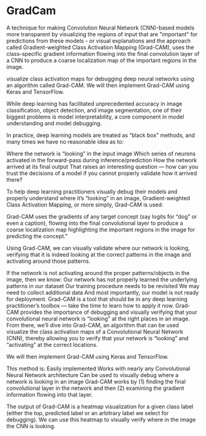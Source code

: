 # GradCam
A technique for making Convolution Neural Network (CNN)-based models more transparent by visualizing the regions of input that are "important" for predictions from these models - or visual explanations and the approach called Gradient-weighted Class Activation Mapping (Grad-CAM), uses the class-specific gradient information flowing into the final convolution layer of a CNN to produce a coarse localization map of the important regions in the image.

visualize class activation maps for debugging deep neural networks using an algorithm called Grad-CAM. We will then implement Grad-CAM using Keras and TensorFlow.

While deep learning has facilitated unprecedented accuracy in image classification, object detection, and image segmentation, one of their biggest problems is model interpretability, a core component in model understanding and model debugging.

In practice, deep learning models are treated as “black box” methods, and many times we have no reasonable idea as to:

Where the network is “looking” in the input image
Which series of neurons activated in the forward-pass during inference/prediction
How the network arrived at its final output
That raises an interesting question — how can you trust the decisions of a model if you cannot properly validate how it arrived there?

To help deep learning practitioners visually debug their models and properly understand where it’s “looking” in an image, Gradient-weighted Class Activation Mapping, or more simply, Grad-CAM is used:

Grad-CAM uses the gradients of any target concept (say logits for “dog” or even a caption), flowing into the final convolutional layer to produce a coarse localization map highlighting the important regions in the image for predicting the concept.”

Using Grad-CAM, we can visually validate where our network is looking, verifying that it is indeed looking at the correct patterns in the image and activating around those patterns.

If the network is not activating around the proper patterns/objects in the image, then we know:
Our network has not properly learned the underlying patterns in our dataset
Our training procedure needs to be revisited
We may need to collect additional data
And most importantly, our model is not ready for deployment.
Grad-CAM is a tool that should be in any deep learning practitioner’s toolbox — take the time to learn how to apply it now.
Grad-CAM provides the importance of debugging and visually verifying that your convolutional neural network is “looking” at the right places in an image.
From there, we’ll dive into Grad-CAM, an algorithm that can be used visualize the class activation maps of a Convolutional Neural Network (CNN), thereby allowing you to verify that your network is “looking” and “activating” at the correct locations.

We will then implement Grad-CAM using Keras and TensorFlow.


This method is:
Easily implemented
Works with nearly any Convolutional Neural Network architecture
Can be used to visually debug where a network is looking in an image
Grad-CAM works by (1) finding the final convolutional layer in the network and then (2) examining the gradient information flowing into that layer.

The output of Grad-CAM is a heatmap visualization for a given class label (either the top, predicted label or an arbitrary label we select for debugging). We can use this heatmap to visually verify where in the image the CNN is looking.




